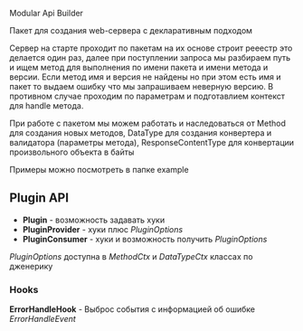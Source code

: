 Modular Api Builder

Пакет для создания web-сервера с декларативным подходом

Сервер на старте проходит по пакетам на их основе строит рееестр это делается один раз, далее при 
поступлении запроса мы разбираем путь и ищем метод для выполнения по имени пакета и 
имени метода и версии. Если метод имя и версия не найдены но при этом есть имя и пакет то 
выдаем ошибку что мы запрашиваем неверную версию. В противном случае проходим по параметрам и 
подготавлием контекст для handle метода.

При работе с пакетом мы можем работать и наследоваться от Method для создания новых методов, 
DataType для создания конвертера и валидатора (параметры метода), ResponseContentType для 
конвертации произвольного объекта в байты

Примеры можно посмотреть в папке example

## Plugin API ##

- **Plugin** - возможность задавать хуки
- **PluginProvider** - хуки плюс *PluginOptions*
- **PluginConsumer** - хуки и возможность получить *PluginOptions*

*PluginOptions* доступна в *MethodCtx* и *DataTypeCtx* классах по дженерику

### Hooks ###

**ErrorHandleHook** - Выброс события с информацией об ошибке *ErrorHandleEvent*